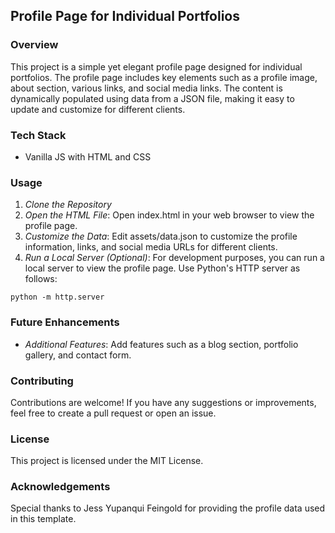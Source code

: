 ## Profile Page for Individual Portfolios
### Overview
This project is a simple yet elegant profile page designed for individual portfolios. The profile page includes key elements such as a profile image, about section, various links, and social media links. The content is dynamically populated using data from a JSON file, making it easy to update and customize for different clients.

### Tech Stack
- Vanilla JS with HTML and CSS

### Usage
1. *Clone the Repository*
2. *Open the HTML File*: Open index.html in your web browser to view the profile page.
3. *Customize the Data*: Edit assets/data.json to customize the profile information, links, and social media URLs for different clients.
4. *Run a Local Server (Optional)*: For development purposes, you can run a local server to view the profile page. Use Python's HTTP server as follows:
```
python -m http.server
```

### Future Enhancements
- *Additional Features*: Add features such as a blog section, portfolio gallery, and contact form.

### Contributing
Contributions are welcome! If you have any suggestions or improvements, feel free to create a pull request or open an issue.

### License
This project is licensed under the MIT License.

### Acknowledgements
Special thanks to Jess Yupanqui Feingold for providing the profile data used in this template.
